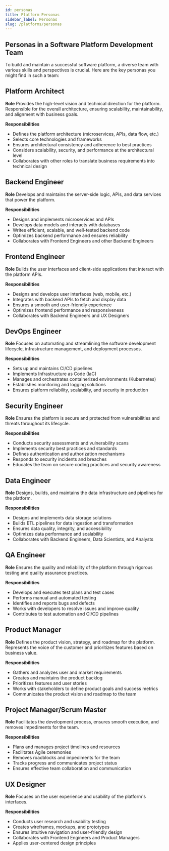 ```yaml
---
id: personas
title: Platform Personas
sidebar_label: Personas
slug: /platforms/personas
---
```


## Personas in a Software Platform Development Team

To build and maintain a successful software platform, a diverse team with various skills and perspectives is crucial. Here are the key personas you might find in such a team:

## Platform Architect

**Role**
Provides the high-level vision and technical direction for the platform. Responsible for the overall architecture, ensuring scalability, maintainability, and alignment with business goals.

**Responsibilities**
- Defines the platform architecture (microservices, APIs, data flow, etc.)
- Selects core technologies and frameworks
- Ensures architectural consistency and adherence to best practices
- Considers scalability, security, and performance at the architectural level
- Collaborates with other roles to translate business requirements into technical design

## Backend Engineer

**Role**
Develops and maintains the server-side logic, APIs, and data services that power the platform.

**Responsibilities**
- Designs and implements microservices and APIs
- Develops data models and interacts with databases
- Writes efficient, scalable, and well-tested backend code
- Optimizes backend performance and ensures reliability
- Collaborates with Frontend Engineers and other Backend Engineers

## Frontend Engineer

**Role**
Builds the user interfaces and client-side applications that interact with the platform APIs.

**Responsibilities**
- Designs and develops user interfaces (web, mobile, etc.)
- Integrates with backend APIs to fetch and display data
- Ensures a smooth and user-friendly experience
- Optimizes frontend performance and responsiveness
- Collaborates with Backend Engineers and UX Designers

## DevOps Engineer

**Role**
Focuses on automating and streamlining the software development lifecycle, infrastructure management, and deployment processes.

**Responsibilities**
- Sets up and maintains CI/CD pipelines
- Implements Infrastructure as Code (IaC)
- Manages and orchestrates containerized environments (Kubernetes)
- Establishes monitoring and logging solutions
- Ensures platform reliability, scalability, and security in production

## Security Engineer

**Role**
Ensures the platform is secure and protected from vulnerabilities and threats throughout its lifecycle.

**Responsibilities**
- Conducts security assessments and vulnerability scans
- Implements security best practices and standards
- Defines authentication and authorization mechanisms
- Responds to security incidents and breaches
- Educates the team on secure coding practices and security awareness

## Data Engineer

**Role**
Designs, builds, and maintains the data infrastructure and pipelines for the platform.

**Responsibilities**
- Designs and implements data storage solutions
- Builds ETL pipelines for data ingestion and transformation
- Ensures data quality, integrity, and accessibility
- Optimizes data performance and scalability
- Collaborates with Backend Engineers, Data Scientists, and Analysts

## QA Engineer

**Role**
Ensures the quality and reliability of the platform through rigorous testing and quality assurance practices.

**Responsibilities**
- Develops and executes test plans and test cases
- Performs manual and automated testing
- Identifies and reports bugs and defects
- Works with developers to resolve issues and improve quality
- Contributes to test automation and CI/CD pipelines

## Product Manager

**Role**
Defines the product vision, strategy, and roadmap for the platform. Represents the voice of the customer and prioritizes features based on business value.

**Responsibilities**
- Gathers and analyzes user and market requirements
- Creates and maintains the product backlog
- Prioritizes features and user stories
- Works with stakeholders to define product goals and success metrics
- Communicates the product vision and roadmap to the team

## Project Manager/Scrum Master

**Role**
Facilitates the development process, ensures smooth execution, and removes impediments for the team.

**Responsibilities**
- Plans and manages project timelines and resources
- Facilitates Agile ceremonies
- Removes roadblocks and impediments for the team
- Tracks progress and communicates project status
- Ensures effective team collaboration and communication

## UX Designer

**Role**
Focuses on the user experience and usability of the platform's interfaces.

**Responsibilities**
- Conducts user research and usability testing
- Creates wireframes, mockups, and prototypes
- Ensures intuitive navigation and user-friendly design
- Collaborates with Frontend Engineers and Product Managers
- Applies user-centered design principles

